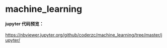 # machine_learning

#### jupyter 代码预览：
https://nbviewer.jupyter.org/github/coderzc/machine_learning/tree/master/jupyter/
